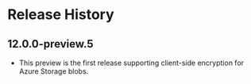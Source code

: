 Release History
================

## 12.0.0-preview.5

- This preview is the first release supporting client-side encryption for Azure
  Storage blobs.
